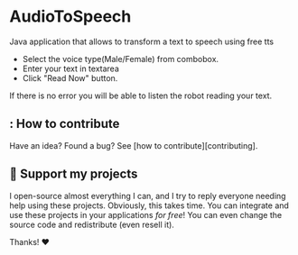 # AudioToSpeech
Java application that allows to transform a text to speech using free tts 

-  Select the voice type(Male/Female) from combobox.  
- Enter your text in textarea  
- Click "Read Now" button.

If there is no error you will be able to listen the robot reading your text.

## : How to contribute
Have an idea? Found a bug? See [how to contribute][contributing].

## :sparkling_heart: Support my projects

I open-source almost everything I can, and I try to reply everyone needing help using these projects. Obviously,
this takes time. You can integrate and use these projects in your applications *for free*! You can even change the source code and redistribute (even resell it).

Thanks! :heart:
